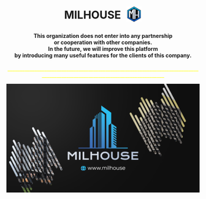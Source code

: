 <h1 align="center">
  MILHOUSE
  <img align="center" src="/assets/img/icons/webIcons/favicon-96x96.png" style="padding: 0 0 8px 8px; max-height: 40px;" />
</h1>

<h4 align="center">
  This organization does not enter into any partnership
  <br> or cooperation with other companies.
  <br>In the future, we will improve this platform
  <br> by introducing many useful features for the clients of this company.
</h4>

<p align="center" style="color: yellow;">
  ________________________________________________________________________________________________________________________________
</p>

<img align="center" src="/assets/img/other/githubIntro.png"/>
